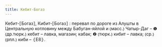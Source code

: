 ```yaml
---
title: Кебит-Богаз
---
```


Кебит-⟦Богаз⟧, Кибит-⟦Богаз⟧
: перевал по дороге из Алушты в Центральную котловину между Бабуган-яйлой и ⦅масс.⦆ Чатыр-Даг – ❶ ⦅др.тюрк.⦆ кебит – лавка, магазин; кабак; ❷ ⦅тюрк.⦆ кибит – лавка; ⦅ср.⦆ ⦅рпл.⦆ киби – ⦃Е8⦄.
